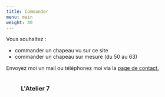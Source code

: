 ```yaml
---
title: Commander
menu: main
weight: 40
---
```

<div class="row">
<div class="col-md-6 col-xs-offset-1">
Vous souhaitez :

 - commander un chapeau vu sur ce site
 - commander un chapeau sur mesure (du 50 au 63)

Envoyez moi un mail ou téléphonez moi via la <a href="{{ site.baseurl }}/contact/">page de contact.</a>

</div>
<div class="col-sm-4">
<figure class="thumbnail rot0">
<img src="{{ site.baseurl }}/img/commander/marie-line-hat.jpg" alt="" class="img-responsive">
<div class="caption">
<h3>L'Atelier 7</h3>
</div>
</figure>
</div>

</div>
